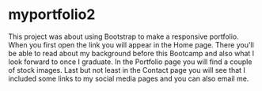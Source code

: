 # myportfolio2

This project was about using Bootstrap to make a responsive portfolio. When you first open the link you will appear in the Home page. There you'll be able to read about my background before this Bootcamp and also what I look forward to once I graduate. In the Portfolio page you will find a couple of stock images. Last but not least in the Contact page you will see that I included some links to my social media pages and you can also email me.
